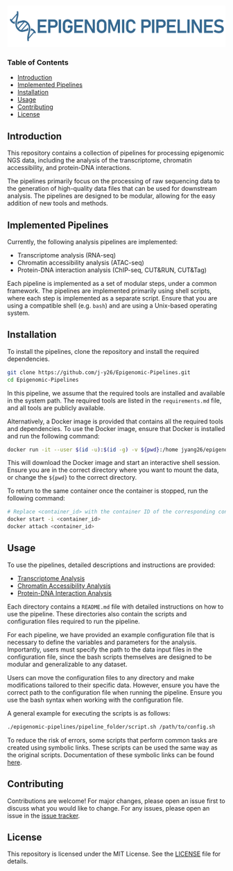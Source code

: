 [![](/docs/assets/page_logo.png)](https://j-y26.github.io/Epigenomic-Pipelines/)

### Table of Contents

- [Introduction](#introduction)
- [Implemented Pipelines](#implemented-pipelines)
- [Installation](#installation)
- [Usage](#usage)
- [Contributing](#contributing)
- [License](#license)

## Introduction

This repository contains a collection of pipelines for processing epigenomic NGS
data, including the analysis of the transcriptome, chromatin accessibility, and
protein-DNA interactions.

The pipelines primarily focus on the processing of raw sequencing data to the
generation of high-quality data files that can be used for downstream analysis.
The pipelines are designed to be modular, allowing for the easy addition of new
tools and methods.

## Implemented Pipelines

Currently, the following analysis pipelines are implemented:

- Transcriptome analysis (RNA-seq)
- Chromatin accessibility analysis (ATAC-seq)
- Protein-DNA interaction analysis (ChIP-seq, CUT&RUN, CUT&Tag)

Each pipeline is implemented as a set of modular steps, under a common
framework. The pipelines are implemented primarily using shell scripts, where
each step is implemented as a separate script. Ensure that you are using a
compatible shell (e.g. `bash`) and are using a Unix-based operating system.

## Installation

To install the pipelines, clone the repository and install the required
dependencies.

```bash
git clone https://github.com/j-y26/Epigenomic-Pipelines.git
cd Epigenomic-Pipelines
```

In this pipeline, we assume that the required tools are installed and available
in the system path. The required tools are listed in the `requirements.md` file,
and all tools are publicly available.

Alternatively, a Docker image is provided that contains all the required tools
and dependencies. To use the Docker image, ensure that Docker is installed and
run the following command:

```bash
docker run -it --user $(id -u):$(id -g) -v ${pwd}:/home jyang26/epigenomic-pipelines:latest
```

This will download the Docker image and start an interactive shell session.
Ensure you are in the correct directory where you want to mount the data, or 
change the `${pwd}` to the correct directory.

To return to the same container once the container is stopped, run the following
command:

```bash
# Replace <container_id> with the container ID of the corresponding container
docker start -i <container_id>
docker attach <container_id>
```

## Usage

To use the pipelines, detailed descriptions and instructions are provided:

- [Transcriptome Analysis](transcriptome/README.md)
- [Chromatin Accessibility Analysis](chromatin_accessibility/README.md)
- [Protein-DNA Interaction Analysis](protein_dna_interaction/README.md)

Each directory contains a `README.md` file with detailed instructions on how to
use the pipeline. These directories also contain the scripts and configuration
files required to run the pipeline.

For each pipeline, we have provided an example configuration file that is
necessary to define the variables and parameters for the analysis. Importantly,
users must specify the path to the data input files in the configuration file,
since the bash scripts themselves are designed to be modular and generalizable
to any dataset.

Users can move the configuration files to any directory and make modifications
tailored to their specific data. However, ensure you have the correct path to
the configuration file when running the pipeline. Ensure you use the bash
syntax when working with the configuration file.

A general example for executing the scripts is as follows:

```bash
./epigenomic-pipelines/pipeline_folder/script.sh /path/to/config.sh
```

To reduce the risk of errors, some scripts that perform common tasks are created
using symbolic links. These scripts can be used the same way as the original
scripts. Documentation of these symbolic links can be found [here](docs/symlinks.md).

## Contributing

Contributions are welcome! For major changes, please open an issue first to
discuss what you would like to change. For any issues, please open an issue in
the [issue tracker](https://github.com/j-y26/Epigenomic-Pipelines/issues).

## License

This repository is licensed under the MIT License. See the [LICENSE](LICENSE)
file for details.
